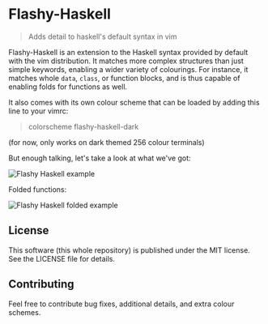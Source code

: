 Flashy-Haskell
==============
> Adds detail to haskell's default syntax in vim

Flashy-Haskell is an extension to the Haskell syntax provided by default
with the vim distribution. It matches more complex structures than just
simple keywords, enabling a wider variety of colourings. For instance, it
matches whole `data`, `class`, or function blocks, and is thus capable of
enabling folds for functions as well.

It also comes with its own colour scheme that can be loaded by adding this
line to your vimrc:

> colorscheme flashy-haskell-dark

(for now, only works on dark themed 256 colour terminals)

But enough talking, let's take a look at what we've got:

<img src="https://raw.githubusercontent.com/mwnx/i/master/flashy-haskell/flashy-haskell.png" alt="Flashy Haskell example">

Folded functions:

<img src="https://raw.githubusercontent.com/mwnx/i/master/flashy-haskell/flashy-haskell-fold.png" alt="Flashy Haskell folded example">

License
-------
This software (this whole repository) is published under the MIT license.
See the LICENSE file for details.

Contributing
------------
Feel free to contribute bug fixes, additional details, and extra colour
schemes.
